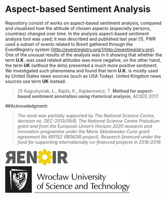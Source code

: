 # Aspect-based Sentiment Analysis

Repository consist of works on aspect-based sentiment analysis, compared and 
visualized how the attitude of chosen aspects (especially persons, countries)
 changed over time. In the analysis aspect-based sentiment analysis tool was 
 used; it was described and published last year [1]. PWR used a subset of 
 events related to Brexit gathered through the EventRegistry system 
 [http://eventregistry.org/](http://eventregistry.org). One of 
 the unusual results of the analysis was in it showing that whether the term 
 **U.K.** was used related attitudes was more negative, on the other hand, the 
 term **UK** (without the dots) presented a much more positive sentiment. We 
 investigated such phenomena and found that term **U.K.** is mostly used by 
 United States news sources (such as USA Today). United Kingdom news sources 
 use term **UK** instead.

> [1] Augustyniak, Ł., Rajda, K., Kajdanowicz, T. **Method for aspect-based 
sentiment
 annotation using rhetorical analysis**, ACIIDS 2017.
 
##Acknowledgment: 
> _The work was partially supported by The National Science 
Centre, decision no. DEC-2013/09/B, The National Science Centre Preludium grant and from the European Union’s Horizon 2020 research and innovation programme under the Marie Skłodowska-Curie grant agreement No 691152 (RENOIR project). 
Research financed under the fund for supporting internationally co-financed 
projects in 2016-2019._
 
 
![RENOIR](/images/renoir_logo_small.png)
![Wroclaw University of Science and Technology](/images/wrust.png)
